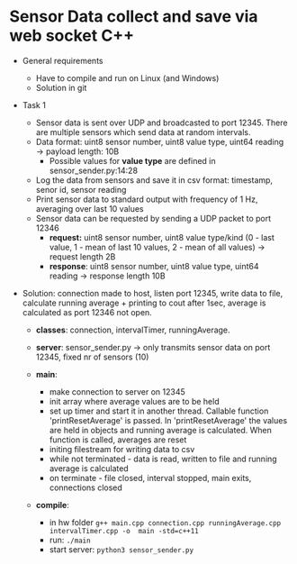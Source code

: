 # Sensor Data collect and save via web socket C++
*   General requirements  
    *   Have to compile and run on Linux (and Windows)
    *   Solution in git
*   Task 1  
    *   Sensor data is sent over UDP and broadcasted to port 12345. There are multiple sensors which send data at random intervals.
    *   Data format: uint8 sensor number, uint8 value type, uint64 reading → payload length: 10B
        *   Possible values for **value type** are defined in sensor\_sender.py:14:28
    *   Log the data from sensors and save it in csv format: timestamp, senor id, sensor reading
    *   Print sensor data to standard output with frequency of 1 Hz, averaging over last 10 values
    *   Sensor data can be requested by sending a UDP packet to port 12346  
        *   **request:** uint8 sensor number, uint8 value type/kind (0 - last value, 1 - mean of last 10 values, 2 - mean of all values) → request length 2B
        *   **response**: uint8 sensor number, uint8 value type, uint64 reading → response length 10B



* Solution: connection made to host, listen port 12345, write data to file, calculate running average + printing to cout after 1sec, average is calculated as port 12346 not open.

    * **classes**: connection, intervalTimer, runningAverage.
    
    * **server**: sensor_sender.py -> only transmits sensor data on port 12345, fixed nr of sensors (10)
    
    * **main**:   
        * make connection to server on 12345 
        * init array where average values are to be held
        * set up timer and start it in another thread. Callable function 'printResetAverage' is passed. In 'printResetAverage' the values are held in objects and running average is calculated. When function is called, averages are reset
        * initing filestream for writing data to csv
        * while not terminated - data is read, written to file and running average is calculated
        * on terminate - file closed, interval stopped, main exits, connections closed
    
    * **compile**: 
        * in hw folder ``` g++ main.cpp connection.cpp runningAverage.cpp intervalTimer.cpp -o  main -std=c++11 ```
        * run: ``` ./main ```
        * start server:  ``` python3 sensor_sender.py ```  

